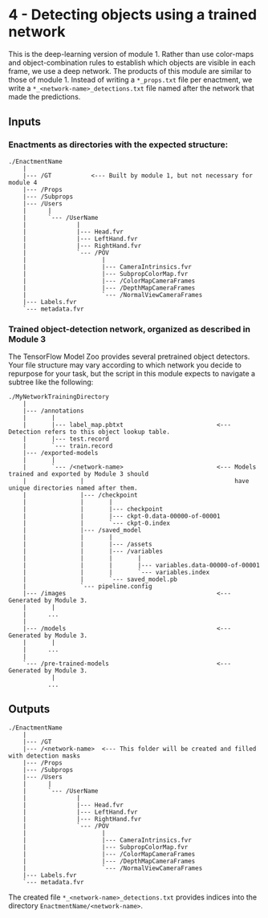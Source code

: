 # 4 - Detecting objects using a trained network

This is the deep-learning version of module 1. Rather than use color-maps and object-combination rules to establish which objects are visible in each frame, we use a deep network. The products of this module are similar to those of module 1. Instead of writing a `*_props.txt` file per enactment, we write a `*_<network-name>_detections.txt` file named after the network that made the predictions.

## Inputs

### Enactments as directories with the expected structure:
```
./EnactmentName
    |
    |--- /GT           <--- Built by module 1, but not necessary for module 4
    |--- /Props
    |--- /Subprops
    |--- /Users
    |      |
    |      `--- /UserName
    |              |
    |              |--- Head.fvr
    |              |--- LeftHand.fvr
    |              |--- RightHand.fvr
    |              `--- /POV
    |                     |
    |                     |--- CameraIntrinsics.fvr
    |                     |--- SubpropColorMap.fvr
    |                     |--- /ColorMapCameraFrames
    |                     |--- /DepthMapCameraFrames
    |                     `--- /NormalViewCameraFrames
    |--- Labels.fvr
    `--- metadata.fvr
```

### Trained object-detection network, organized as described in Module 3

The TensorFlow Model Zoo provides several pretrained object detectors. Your file structure may vary according to which network you decide to repurpose for your task, but the script in this module expects to navigate a subtree like the following:

```
./MyNetworkTrainingDirectory
    |
    |--- /annotations
    |       |
    |       |--- label_map.pbtxt                          <--- Detection refers to this object lookup table.
    |       |--- test.record
    |       `--- train.record
    |--- /exported-models 
    |       |
    |       `--- /<network-name>                          <--- Models trained and exported by Module 3 should
    |               |                                          have unique directories named after them.
    |               |--- /checkpoint
    |               |       |
    |               |       |--- checkpoint
    |               |       |--- ckpt-0.data-00000-of-00001
    |               |       `--- ckpt-0.index
    |               |--- /saved_model
    |               |       |
    |               |       |--- /assets
    |               |       |--- /variables
    |               |       |       |
    |               |       |       |--- variables.data-00000-of-00001
    |               |       |       `--- variables.index
    |               |       `--- saved_model.pb
    |               `--- pipeline.config
    |--- /images                                          <--- Generated by Module 3.
    |       |
    |      ...
    |
    |--- /models                                          <--- Generated by Module 3.
    |       |
    |      ...
    |
    `--- /pre-trained-models                              <--- Generated by Module 3.
            |
           ...
```

## Outputs

```
./EnactmentName
    |
    |--- /GT
    |--- /<network-name>  <--- This folder will be created and filled with detection masks
    |--- /Props
    |--- /Subprops
    |--- /Users
    |      |
    |      `--- /UserName
    |              |
    |              |--- Head.fvr
    |              |--- LeftHand.fvr
    |              |--- RightHand.fvr
    |              `--- /POV
    |                     |
    |                     |--- CameraIntrinsics.fvr
    |                     |--- SubpropColorMap.fvr
    |                     |--- /ColorMapCameraFrames
    |                     |--- /DepthMapCameraFrames
    |                     `--- /NormalViewCameraFrames
    |--- Labels.fvr
    `--- metadata.fvr
```

The created file `*_<network-name>_detections.txt` provides indices into the directory `EnactmentName/<network-name>`.
